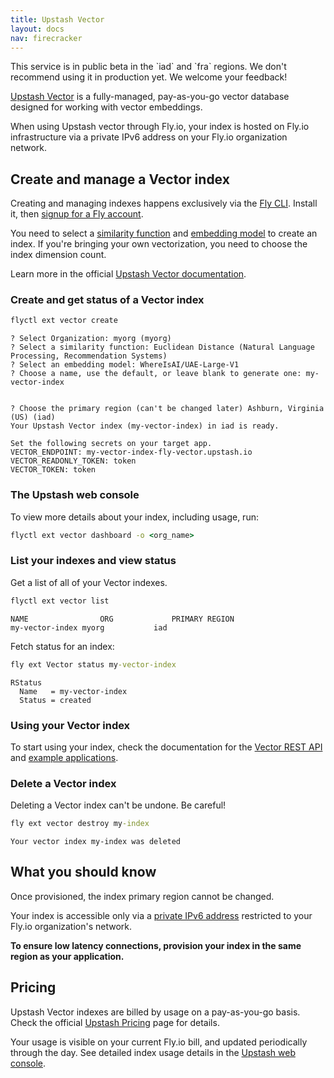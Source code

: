 ```yaml
---
title: Upstash Vector
layout: docs
nav: firecracker
---
```


<aside class="callout">
This service is in public beta in the `iad` and `fra` regions. We don't recommend using it in production yet. We welcome your feedback!
</aside>

[Upstash Vector](https://docs.upstash.com/vector) is a fully-managed, pay-as-you-go vector database designed for working with vector embeddings.

When using Upstash vector through Fly.io, your index is hosted on Fly.io infrastructure via a private IPv6 address on your Fly.io organization network.

## Create and manage a Vector index

Creating and managing indexes happens exclusively via the [Fly CLI](/docs/flyctl/install/). Install it, then [signup for a Fly account](/docs/getting-started/sign-up-sign-in/).

You need to select a [similarity function](https://upstash.com/docs/vector/features/similarityfunctions) and [embedding model](https://upstash.com/docs/vector/features/embeddingmodels) to create an index. If you're bringing your own vectorization, you need to choose the index dimension count.

Learn more in the official [Upstash Vector documentation](https://upstash.com/docs/vector/overall/getstarted).

### Create and get status of a Vector index

```cmd
flyctl ext vector create
```
```output
? Select Organization: myorg (myorg)
? Select a similarity function: Euclidean Distance (Natural Language Processing, Recommendation Systems)
? Select an embedding model: WhereIsAI/UAE-Large-V1
? Choose a name, use the default, or leave blank to generate one: my-vector-index


? Choose the primary region (can't be changed later) Ashburn, Virginia (US) (iad)
Your Upstash Vector index (my-vector-index) in iad is ready.

Set the following secrets on your target app.
VECTOR_ENDPOINT: my-vector-index-fly-vector.upstash.io
VECTOR_READONLY_TOKEN: token
VECTOR_TOKEN: token
```

### The Upstash web console

To view more details about your index, including usage, run:

```cmd
flyctl ext vector dashboard -o <org_name>
```

### List your indexes and view status
Get a list of all of your Vector indexes.

```cmd
flyctl ext vector list
```
```output
NAME               	ORG          	PRIMARY REGION
my-vector-index	myorg         	iad
```

Fetch status for an index:

```cmd
fly ext Vector status my-vector-index
```
```output
RStatus
  Name   = my-vector-index
  Status = created
```

### Using your Vector index

To start using your index, check the documentation for the [Vector REST API](https://upstash.com/docs/vector/api/get-started) and [example applications](https://upstash.com/docs/vector/examples).

### Delete a Vector index

Deleting a Vector index can't be undone. Be careful!

```cmd
fly ext vector destroy my-index
```
```output
Your vector index my-index was deleted
```

## What you should know

Once provisioned, the index primary region cannot be changed.

Your index is accessible only via a [private IPv6 address](/docs/networking/flycast/) restricted to your Fly.io organization's network.

**To ensure low latency connections, provision your index in the same region as your application.**

## Pricing

Upstash Vector indexes are billed by usage on a pay-as-you-go basis. Check the official [Upstash Pricing](https://upstash.com/pricing/vector) page for details.

Your usage is visible on your current Fly.io bill, and updated periodically through the day. See detailed index usage details in the [Upstash web console](#the-upstash-web-console).
